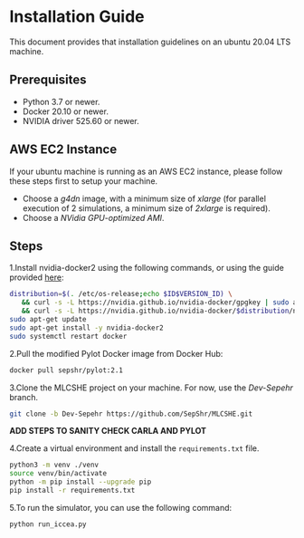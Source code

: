 # Installation Guide

This document provides that installation guidelines on an ubuntu 20.04 LTS machine.

## Prerequisites

+ Python 3.7 or newer.
+ Docker 20.10 or newer.
+ NVIDIA driver 525.60 or newer.

## AWS EC2 Instance

If your ubuntu machine is running as an AWS EC2 instance, please follow these steps first to setup your machine.

+ Choose a *g4dn* image, with a minimum size of *xlarge* (for parallel execution of 2 simulations, a minimum size of *2xlarge* is required).
+ Choose a *NVidia GPU-optimized AMI*.

## Steps

1.Install nvidia-docker2 using the following commands, or using the guide provided [here](https://docs.nvidia.com/datacenter/cloud-native/container-toolkit/install-guide.html#docker):

```bash
distribution=$(. /etc/os-release;echo $ID$VERSION_ID) \
   && curl -s -L https://nvidia.github.io/nvidia-docker/gpgkey | sudo apt-key add - \
   && curl -s -L https://nvidia.github.io/nvidia-docker/$distribution/nvidia-docker.list | sudo tee /etc/apt/sources.list.d/nvidia-docker.list
sudo apt-get update
sudo apt-get install -y nvidia-docker2
sudo systemctl restart docker
```

2.Pull the modified Pylot Docker image from Docker Hub:

```bash
docker pull sepshr/pylot:2.1
```

<!-- *NOTE:* In the code, it is assumed that the name of the docker container is `pylot`. If you are using another name, please ensure that you update the `container_name` variable inside `/MLCSHE/simulation_config.py`. -->

<!-- 3.Next, setup SSH connection for the container. First, add your public ssh key to the `~/.ssh/authorized_keys` in the container:

```bash
nvidia-docker cp ~/.ssh/id_rsa.pub pylot:/home/erdos/.ssh/authorized_keys
nvidia-docker exec -i -t pylot sudo chown erdos /home/erdos/.ssh/authorized_keys
``` -->

3.Clone the MLCSHE project on your machine. For now, use the *Dev-Sepehr* branch.

```bash
git clone -b Dev-Sepehr https://github.com/SepShr/MLCSHE.git
```

**ADD STEPS TO SANITY CHECK CARLA AND PYLOT**

4.Create a virtual environment and install the `requirements.txt` file.

```bash
python3 -m venv ./venv
source venv/bin/activate
python -m pip install --upgrade pip
pip install -r requirements.txt
```

5.To run the simulator, you can use the following command:

```bash
python run_iccea.py
```
